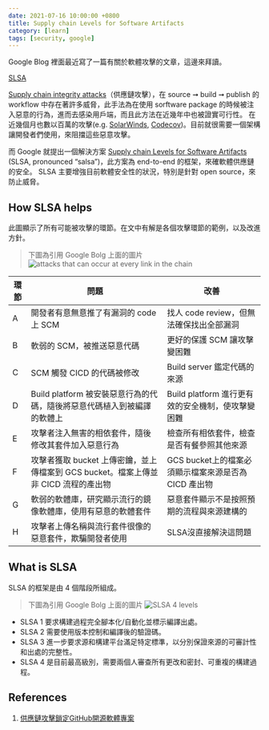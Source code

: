 ```yaml
---
date: 2021-07-16 10:00:00 +0800
title: Supply chain Levels for Software Artifacts
category: [learn]
tags: [security, google]
---
```


Google Blog 裡面最近寫了一篇有關於軟體攻擊的文章，這邊來拜讀。

[SLSA](https://security.googleblog.com/2021/06/introducing-slsa-end-to-end-framework.html)

<!--more-->

[Supply chain integrity attacks](https://docs.microsoft.com/zh-tw/windows/security/threat-protection/intelligence/supply-chain-malware)（供應鏈攻擊），在 source ➞ build ➞ publish 的 workflow 中存在著許多威脅，此手法為在使用 sorftware package 的時候被注入惡意的行為，進而去感染用戶端，而且此方法在近幾年中也被證實可行性。
在近幾個月也數以百萬的攻擊(e.g. [SolarWinds](https://www.solarwinds.com/sa-overview/securityadvisory), [Codecov](https://about.codecov.io/security-update/))。目前就很需要一個架構讓開發者們使用，來阻擋這些惡意攻擊。

而 Google 就提出一個解決方案 [Supply chain Levels for Software Artifacts](https://github.com/slsa-framework/slsa) (SLSA, pronounced “salsa”)，此方案為 end-to-end 的框架，來確軟體供應鏈的安全。
SLSA 主要增強目前軟體安全性的狀況，特別是針對 open source，來防止威脅。

## How SLSA helps

此圖顯示了所有可能被攻擊的環節。在文中有解是各個攻擊環節的範例，以及改進方針。

>下圖為引用 Google Bolg 上面的圖片
>![attacks that can occur at every link in the chain](https://lh5.googleusercontent.com/LCcLLTQ_obo0rNMsXTA4WVsmLparOGHfCUWgJDSkfDpGRIxo63jes0cywMw5w0qq3mQUIztCpRBdajOS_nLKy-JmU3KuoonZpsuVB-TEH6cQLzGVo-55TywF4J2eU_9q25Oeh5gL-zHC9Y4s5NcXX7msepZbAP8IFktVzdZoVejAnpYP=w692-h334)

|環節|問題|改善|
|---|---|---|
|A|開發者有意無意推了有漏洞的 code 上 SCM|找人 code review，但無法確保找出全部漏洞|
|B|軟弱的 SCM，被推送惡意代碼|更好的保護 SCM 讓攻擊變困難|
|C|SCM 觸發 CICD 的代碼被修改|Build server 鑑定代碼的來源|
|D|Build platform 被安裝惡意行為的代碼，隨後將惡意代碼植入到被編譯的軟體上|Build platform 進行更有效的安全機制，使攻擊變困難|
|E|攻擊者注入無害的相依套件，隨後修改其套件加入惡意行為|檢查所有相依套件，檢查是否有餐參照其他來源|
|F|攻擊者獲取 bucket 上傳密鑰，並上傳檔案到 GCS bucket。檔案上傳並非 CICD 流程的產出物|GCS bucket上的檔案必須顯示檔案來源是否為 CICD 產出物|
|G|軟弱的軟體庫，研究顯示流行的鏡像軟體庫，使用有惡意的軟體套件|惡意套件顯示不是按照預期的流程與來源建構的|
|H|攻擊者上傳名稱與流行套件很像的惡意套件，欺騙開發者使用|SLSA沒直接解決這問題|

## What is SLSA

SLSA 的框架是由 4 個階段所組成。

>下圖為引用 Google Bolg 上面的圖片
>![SLSA 4 levels](https://lh5.googleusercontent.com/xImMHmA4tgKvLidz2YQEglPLz_Oz1ynorznP3mcRpGZ7zqBv4KeV4SDFXf4fROCIlm8qTBDhKemZHSJlXnZC_fck598S6lImbBpowD_PgP_PROV4ObqnjieqT3LP7b8kf97r_089c9LOp1FqRFPBvKKKMyr8J6EPHXLrsm5ZCruzqIJ8)

* SLSA 1 要求構建過程完全腳本化/自動化並標示編譯出處。
* SLSA 2 需要使用版本控制和編譯後的驗證碼。
* SLSA 3 進一步要求源和構建平台滿足特定標準，以分別保證來源的可審計性和出處的完整性。
* SLSA 4 是目前最高級別，需要兩個人審查所有更改和密封、可重複的構建過程。

## References

1. [供應鏈攻擊鎖定GitHub開源軟體專案](https://www.ithome.com.tw/news/137953)
